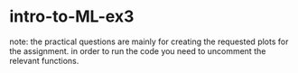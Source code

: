 # intro-to-ML-ex3

note: the practical questions are mainly for creating the requested plots for the assignment. in order to run the code you need to uncomment the relevant functions.
